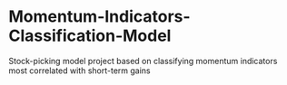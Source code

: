 # Momentum-Indicators-Classification-Model
Stock-picking model project based on classifying momentum indicators most correlated with short-term gains
